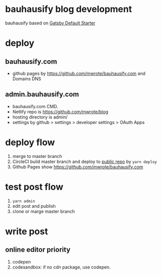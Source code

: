 # bauhausify blog development

bauhausify based on [Gatsby Default Starter](https://github.com/gatsbyjs/gatsby-starter-default)

# deploy

## bauhausify.com

- github pages by https://github.com/mwrote/bauhausify.com and Domains DNS

## admin.bauhausify.com

- bauhausify.com CMD.
- Netlify repo is https://github.com/mwrote/blog
- hosting directory is admin/
- settings by github > settings > developer settings > OAuth Apps

# deploy flow

1. merge to master branch
2. CircleCI build master branch and deploy to [public repo](https://github.com/mwrote/bauhausify.com) by ``yarn deploy``
3. Github Pages show https://github.com/mwrote/bauhausify.com

# test post flow

1. ``yarn admin``
1. edit post and publish
1. clone or marge master branch

# write post

## online editor priority

1. codepen
1. codesandbox: if no cdn package, use codepen.
